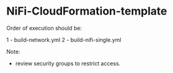 # NiFi-CloudFormation-template


Order of execution should be: 

1 - build-network.yml
2 - build-nifi-single.yml

Note:
 - review security groups to restrict access. 
 